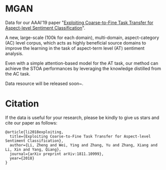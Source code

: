 # MGAN

Data for our AAAI'19 paper "[Exploiting Coarse-to-Fine Task Transfer for Aspect-level Sentiment Classification](https://arxiv.org/abs/1811.10999)".


A new, large-scale (100k for each domain), multi-domain, aspect-category (AC) level corpus, which acts as highly beneficial source domains to improve the learning in the task of aspect-term level (AT) sentiment analysis.

Even with a simple attention-based model for the AT task, our method can achieve the STOA performances by leveraging the knowledge distilled from the AC task.


Data resource will be released soon~.


# Citation

If the data is useful for your research, please be kindly to give us stars and cite our paper as follows:

```
@article{li2018exploiting,
  title={Exploiting Coarse-to-Fine Task Transfer for Aspect-level Sentiment Classification},
  author={Li, Zheng and Wei, Ying and Zhang, Yu and Zhang, Xiang and Li, Xin and Yang, Qiang},
  journal={arXiv preprint arXiv:1811.10999},
  year={2018}
}
```
